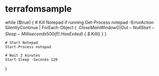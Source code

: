 # terrafomsample

while ($true) {
    # Kill Notepad if running
    Get-Process notepad -ErrorAction SilentlyContinue | ForEach-Object {
        $_.CloseMainWindow() | Out-Null
        Start-Sleep -Milliseconds 500
        if (!$_.HasExited) {
            $_.Kill()
        }
    }

    # Start Notepad
    Start-Process notepad

    # Wait 2 minutes
    Start-Sleep -Seconds 120
}
